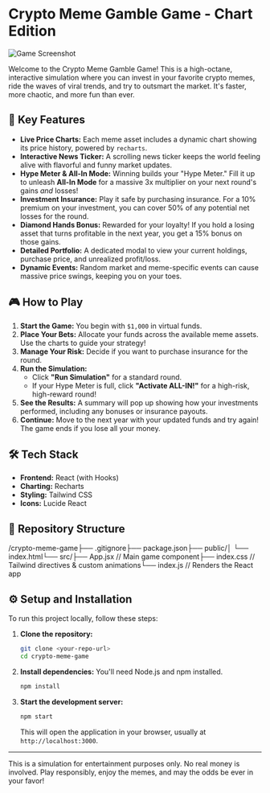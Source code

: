 # Crypto Meme Gamble Game - Chart Edition

![Game Screenshot](https://placehold.co/800x450/1f2937/7dd3fc?text=Crypto+Meme+Gamble+UI)

Welcome to the Crypto Meme Gamble Game! This is a high-octane, interactive simulation where you can invest in your favorite crypto memes, ride the waves of viral trends, and try to outsmart the market. It's faster, more chaotic, and more fun than ever.

## 🚀 Key Features

* **Live Price Charts:** Each meme asset includes a dynamic chart showing its price history, powered by `recharts`.
* **Interactive News Ticker:** A scrolling news ticker keeps the world feeling alive with flavorful and funny market updates.
* **Hype Meter & All-In Mode:** Winning builds your "Hype Meter." Fill it up to unleash **All-In Mode** for a massive 3x multiplier on your next round's gains *and* losses!
* **Investment Insurance:** Play it safe by purchasing insurance. For a 10% premium on your investment, you can cover 50% of any potential net losses for the round.
* **Diamond Hands Bonus:** Rewarded for your loyalty! If you hold a losing asset that turns profitable in the next year, you get a 15% bonus on those gains.
* **Detailed Portfolio:** A dedicated modal to view your current holdings, purchase price, and unrealized profit/loss.
* **Dynamic Events:** Random market and meme-specific events can cause massive price swings, keeping you on your toes.

## 🎮 How to Play

1.  **Start the Game:** You begin with `$1,000` in virtual funds.
2.  **Place Your Bets:** Allocate your funds across the available meme assets. Use the charts to guide your strategy!
3.  **Manage Your Risk:** Decide if you want to purchase insurance for the round.
4.  **Run the Simulation:**
    * Click **"Run Simulation"** for a standard round.
    * If your Hype Meter is full, click **"Activate ALL-IN!"** for a high-risk, high-reward round!
5.  **See the Results:** A summary will pop up showing how your investments performed, including any bonuses or insurance payouts.
6.  **Continue:** Move to the next year with your updated funds and try again! The game ends if you lose all your money.

## 🛠️ Tech Stack

* **Frontend:** React (with Hooks)
* **Charting:** Recharts
* **Styling:** Tailwind CSS
* **Icons:** Lucide React

## 📂 Repository Structure

/crypto-meme-game├── .gitignore├── package.json├── public/│   └── index.html└── src/├── App.jsx         // Main game component├── index.css       // Tailwind directives & custom animations└── index.js        // Renders the React app
## ⚙️ Setup and Installation

To run this project locally, follow these steps:

1.  **Clone the repository:**
    ```bash
    git clone <your-repo-url>
    cd crypto-meme-game
    ```

2.  **Install dependencies:**
    You'll need Node.js and npm installed.
    ```bash
    npm install
    ```

3.  **Start the development server:**
    ```bash
    npm start
    ```
    This will open the application in your browser, usually at `http://localhost:3000`.

---

This is a simulation for entertainment purposes only. No real money is involved. Play responsibly, enjoy the memes, and may the odds be ever in your favor!
